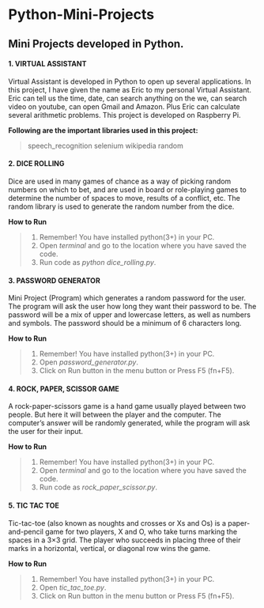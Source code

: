 # Python-Mini-Projects
## Mini Projects developed in Python.


#### **1. VIRTUAL ASSISTANT**

Virtual Assistant is developed in Python to open up several applications. In this project, I have given the name as Eric to my personal Virtual Assistant. Eric can tell us the time, date, can search anything on the we, can search video on youtube, can open Gmail and Amazon. Plus Eric can calculate several arithmetic problems. This project is developed on Raspberry Pi.

**Following are the important libraries used in this project:**
>speech_recognition
>selenium
>wikipedia
>random

#### **2. DICE ROLLING**

Dice are used in many games of chance as a way of picking random numbers on which to bet, and are used in board or role-playing games to determine the number of spaces to move, results of a conflict, etc. The random library is used to generate the random number from the dice.

  **How to Run**
  >1. Remember! You have installed python(3+) in your PC.
  >2. Open *terminal* and go to the location where you have saved the code.
  >3. Run code as *python dice_rolling.py*.
  
#### **3. PASSWORD GENERATOR**

Mini Project (Program) which generates a random password for the user. The program will ask the user how long they want their password to be. The password will be a mix of upper and lowercase letters, as well as numbers and symbols. The password should be a minimum of 6 characters long.

  **How to Run**
  >1. Remember! You have installed python(3+) in your PC.
  >2. Open *password_generator.py*.
  >3. Click on Run button in the menu button or Press F5 (fn+F5).
  
#### **4. ROCK, PAPER, SCISSOR GAME**

A rock-paper-scissors game is a hand game usually played between two people. But here it will between the player and the computer. The computer’s answer will be randomly generated, while the program will ask the user for their input.

  **How to Run**
  >1. Remember! You have installed python(3+) in your PC.
  >2. Open *terminal* and go to the location where you have saved the code.
  >3. Run code as *rock_paper_scissor.py*.
  

  
#### **5. TIC TAC TOE**

Tic-tac-toe (also known as noughts and crosses or Xs and Os) is a paper-and-pencil game for two players, X and O, who take turns marking the spaces in a 3×3 grid. The player who succeeds in placing three of their marks in a horizontal, vertical, or diagonal row wins the game.

  **How to Run**
  >1. Remember! You have installed python(3+) in your PC.
  >2. Open *tic_tac_toe.py*.
  >3. Click on Run button in the menu button or Press F5 (fn+F5).
  
  
